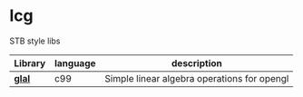 # lcg

STB style libs

| Library | language | description 
| ------ | ------ | ------ | 
| **[glal](glal/README.md)** | c99 |Simple linear algebra operations for opengl |
